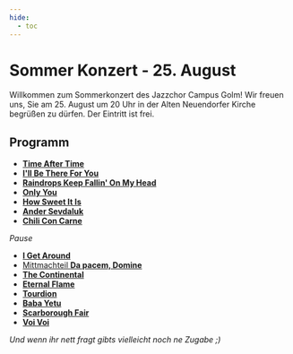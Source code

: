 ```yaml
---
hide:
  - toc
---
```


# Sommer Konzert - 25. August

Willkommen zum Sommerkonzert des Jazzchor Campus Golm! Wir freuen uns, Sie am
25. August um 20 Uhr in der Alten Neuendorfer Kirche begrüßen zu dürfen.
Der Eintritt ist frei.

## Programm

* [**Time After Time**](01-time-after-time)
* [**I'll Be There For You**](02-ill-be-there-for-you)
* [**Raindrops Keep Fallin' On My Head**](03-raindrops)
* [**Only You**](04-only-you)
* [**How Sweet It Is**](05-how-sweet-it-is)
* [**Ander Sevdaluk**](06-ander-sevdaluk)
* [**Chili Con Carne**](07-chili-con-carne)

*Pause*

* [**I Get Around**](08a-i-get-around)
* [Mittmachteil **Da pacem, Domine**](08b-da-pacem-domine)
* [**The Continental**](09-the-continental)
* [**Eternal Flame**](10-eternal-flame)
* [**Tourdion**](11-tourdion)
* [**Baba Yetu**](12-baba-yetu)
* [**Scarborough Fair**](13-scarborough-fair)
* [**Voi Voi**](14-voi-voi)

*Und wenn ihr nett fragt gibts vielleicht noch ne Zugabe ;)*
